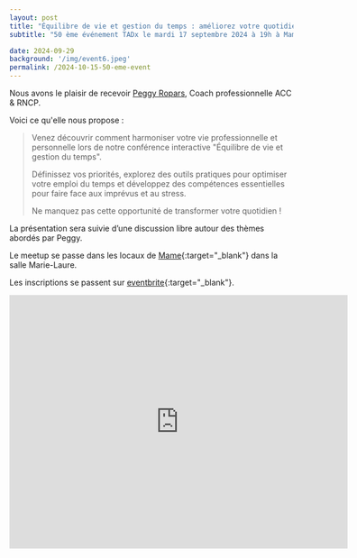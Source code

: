 ```yaml
---
layout: post
title: "Équilibre de vie et gestion du temps : améliorez votre quotidien !"
subtitle: "50 ème événement TADx le mardi 17 septembre 2024 à 19h à Mame (Tours, 37)"

date: 2024-09-29
background: '/img/event6.jpeg'
permalink: /2024-10-15-50-eme-event
---
```

Nous avons le plaisir de recevoir [Peggy Ropars](https://www.linkedin.com/in/peggy-ropars/), Coach professionnelle ACC & RNCP.

Voici ce qu'elle nous propose :


>Venez découvrir comment harmoniser votre vie professionnelle et personnelle lors de notre conférence interactive "Équilibre de vie et gestion du temps".
>
>Définissez vos priorités, explorez des outils pratiques pour optimiser votre emploi du temps et développez des compétences essentielles pour faire face aux imprévus et au stress.
>
>Ne manquez pas cette opportunité de transformer votre quotidien !

La présentation sera suivie d’une discussion libre autour des thèmes abordés par Peggy.

Le meetup se passe dans les locaux de [Mame](https://mame-tours.com){:target="_blank"} dans la salle Marie-Laure.

Les inscriptions se passent sur [eventbrite](https://www.eventbrite.fr/e/billets-tadx-equilibre-de-vie-et-gestion-du-temps-ameliorez-votre-quotidien-1029862926737){:target="_blank"}.

<iframe src="https://www.google.com/maps/embed?pb=!1m14!1m8!1m3!1d5401.937664338934!2d0.668619!3d47.393041!3m2!1i1024!2i768!4f13.1!3m3!1m2!1s0x0%3A0xf59dd58d55f79b77!2sMAME!5e0!3m2!1sfr!2sfr!4v1572774528763!5m2!1sfr!2sfr" width="600" height="450" frameborder="0" style="border:0;" allowfullscreen=""></iframe>
